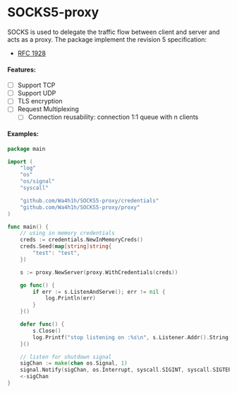 # SOCKS5-proxy
SOCKS is used to delegate the traffic flow between client and server and acts as a proxy.
The package implement the revision 5 specification:
* [RFC 1928](https://datatracker.ietf.org/doc/html/rfc1928)

#### Features:
- [ ] Support TCP
- [ ] Support UDP
- [ ] TLS encryption
- [ ] Request Multiplexing
  - [ ] Connection reusability: connection 1:1 queue with n clients

#### Examples:
```go
package main

import (
	"log"
	"os"
	"os/signal"
	"syscall"

	"github.com/Wa4h1h/SOCKS5-proxy/credentials"
	"github.com/Wa4h1h/SOCKS5-proxy/proxy"
)

func main() {
	// using in memory credentials
	creds := credentials.NewInMemoryCreds()
	creds.Seed(map[string]string{
		"test": "test",
	})

	s := proxy.NewServer(proxy.WithCredentials(creds))

	go func() {
		if err := s.ListenAndServe(); err != nil {
			log.Println(err)
		}
	}()

	defer func() {
		s.Close()
		log.Printf("stop listening on :%s\n", s.Listener.Addr().String())
	}()

	// listen for shutdown signal
	sigChan := make(chan os.Signal, 1)
	signal.Notify(sigChan, os.Interrupt, syscall.SIGINT, syscall.SIGTERM)
	<-sigChan
}

```